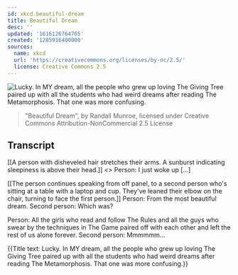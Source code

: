 ```yaml
---
id: xkcd.beautiful-dream
title: Beautiful Dream
desc: ''
updated: '1616126764765'
created: '1285916400000'
sources:
  name: xkcd
  url: 'https://creativecommons.org/licenses/by-nc/2.5/'
  license: Creative Commons 2.5
---
```

![Lucky. In MY dream, all the people who grew up loving The Giving Tree paired up with all the students who had weird dreams after reading The Metamorphosis. That one was more confusing.](https://imgs.xkcd.com/comics/beautiful_dream.png)
> "Beautiful Dream", by Randall Munroe, licensed under Creative Commons Attribution-NonCommercial 2.5 License

## Transcript
[[A person with disheveled hair stretches their arms.  A sunburst indicating sleepiness is above their head.]]
<<YAWN>>
Person: I just woke up [...]

[[The person continues speaking from off panel, to a second person who's sitting at a table with a laptop and cup.  They've leaned their elbow on the chair, turning to face the first person.]]
Person: From the most 
beautiful
 dream.
Second person: Which was?

Person: All the girls who read and follow 
The Rules
 and all the guys who swear by the techniques in 
The Game
 paired off with each other and left the rest of us alone forever.
Second person: 
Mmmmmm...


{{Title text: Lucky. In MY dream, all the people who grew up loving The Giving Tree paired up with all the students who had weird dreams after reading The Metamorphosis. That one was more confusing.}}
